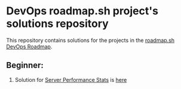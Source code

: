 # DevOps roadmap.sh project's solutions repository

This repository contains solutions for the projects in the [roadmap.sh DevOps Roadmap](https://roadmap.sh/devops).

## Beginner:
1) Solution for [Server Performance Stats](https://roadmap.sh/projects/server-stats) is [here](https://github.com/AdityaPGit/roadmap.sh-devops/blob/main/server-stats.sh)
